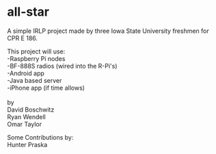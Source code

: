# all-star

A simple IRLP project made by three Iowa State University freshmen for CPR E 186.  

This project will use:<br>
-Raspberry Pi nodes<br>
-BF-888S radios (wired into the R-Pi's)<br>
-Android app<br>
-Java based server<br>
-iPhone app (if time allows)<br>
<br>
by<br>
David Boschwitz<br>
Ryan Wendell<br>
Omar Taylor<br>

Some Contributions by:<br>
Hunter Praska
